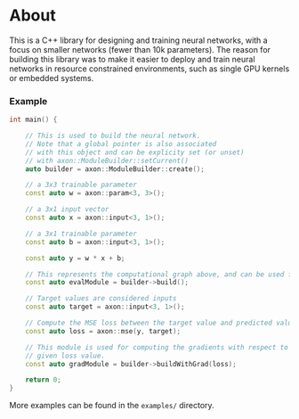 About
=====

This is a C++ library for designing and training neural networks, with a focus on smaller networks (fewer than 10k parameters).
The reason for building this library was to make it easier to deploy and train neural networks in resource constrained environments,
such as single GPU kernels or embedded systems.

### Example

```cpp
int main() {

    // This is used to build the neural network.
    // Note that a global pointer is also associated
    // with this object and can be explicity set (or unset)
    // with axon::ModuleBuilder::setCurrent()
    auto builder = axon::ModuleBuilder::create();

    // a 3x3 trainable parameter
    const auto w = axon::param<3, 3>();

    // a 3x1 input vector
    const auto x = axon::input<3, 1>();

    // a 3x1 trainable parameter
    const auto b = axon::input<3, 1>();

    const auto y = w * x + b;

    // This represents the computational graph above, and can be used for inference.
    const auto evalModule = builder->build();

    // Target values are considered inputs
    const auto target = axon::input<3, 1>();

    // Compute the MSE loss between the target value and predicted value
    const auto loss = axon::mse(y, target);

    // This module is used for computing the gradients with respect to the
    // given loss value.
    const auto gradModule = builder->buildWithGrad(loss);

    return 0;
}
```

More examples can be found in the `examples/` directory.